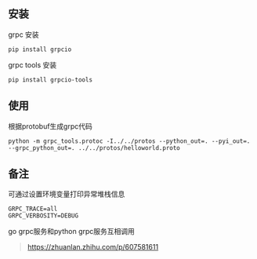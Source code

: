 ## 安装
grpc 安装
```shell
pip install grpcio
```
grpc tools 安装
```shell
pip install grpcio-tools
```
## 使用

根据protobuf生成grpc代码
```shell
python -m grpc_tools.protoc -I../../protos --python_out=. --pyi_out=. --grpc_python_out=. ../../protos/helloworld.proto
```
## 备注
可通过设置环境变量打印异常堆栈信息
```
GRPC_TRACE=all
GRPC_VERBOSITY=DEBUG
```

go grpc服务和python grpc服务互相调用
> https://zhuanlan.zhihu.com/p/607581611
